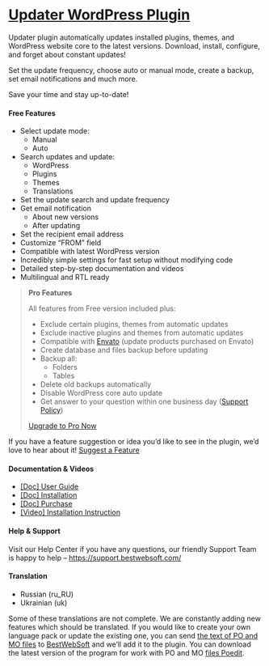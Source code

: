 <a href="https://bestwebsoft.com/products/wordpress/plugins/updater/" target=_blank>Updater WordPress Plugin</a>
========================

<p>Updater plugin automatically updates installed plugins, themes, and WordPress website core to the latest versions. Download, install, configure, and forget about constant updates!</p>
<p>Set the update frequency, choose auto or manual mode, create a backup, set email notifications and much more.</p>
<p>Save your time and stay up-to-date!</p>
<p><span class="embed-youtube" style="text-align:center; display: block;"></span></p>
<h4>Free Features</h4>
<ul>
<li>Select update mode:
<ul>
<li>Manual</li>
<li>Auto</li>
</ul>
</li>
<li>Search updates and update:
<ul>
<li>WordPress</li>
<li>Plugins</li>
<li>Themes</li>
<li>Translations</li>
</ul>
</li>
<li>Set the update search and update frequency</li>
<li>Get email notification
<ul>
<li>About new versions</li>
<li>After updating</li>
</ul>
</li>
<li>Set the recipient email address</li>
<li>Customize &#8220;FROM&#8221; field</li>
<li>Compatible with latest WordPress version</li>
<li>Incredibly simple settings for fast setup without modifying code</li>
<li>Detailed step-by-step documentation and videos</li>
<li>Multilingual and RTL ready</li>
</ul>
<blockquote>
<p><strong>Pro Features</strong></p>
<p>All features from Free version included plus:</p>
<ul>
<li>Exclude certain plugins, themes from automatic updates</li>
<li>Exclude inactive plugins and themes from automatic updates</li>
<li>Compatible with <a href="https://envato.com/" rel="nofollow ugc">Envato</a> (update products purchased on Envato)</li>
<li>Create database and files backup before updating</li>
<li>Backup all:
<ul>
<li>Folders</li>
<li>Tables</li>
</ul>
</li>
<li>Delete old backups automatically</li>
<li>Disable WordPress core auto update</li>
<li>Get answer to your question within one business day (<a href="https://bestwebsoft.com/support-policy/" rel="nofollow ugc">Support Policy</a>)</li>
</ul>
<p><a href="https://bestwebsoft.com/products/wordpress/plugins/updater/?k=49e226d45dc4d3465a079fa62317eab2" rel="nofollow ugc">Upgrade to Pro Now</a></p>
</blockquote>
<p>If you have a feature suggestion or idea you&#8217;d like to see in the plugin, we&#8217;d love to hear about it! <a href="https://support.bestwebsoft.com/hc/en-us/requests/new" rel="nofollow ugc">Suggest a Feature</a></p>
<h4>Documentation &amp; Videos</h4>
<ul>
<li><a href="https://docs.google.com/document/d/1UHXGDpOJ2dZrJpPGHmH_i4U3ph50M1L2WuKC583RmTY/" rel="nofollow ugc">[Doc] User Guide</a></li>
<li><a href="https://docs.google.com/document/d/1-hvn6WRvWnOqj5v5pLUk7Awyu87lq5B_dO-Tv-MC9JQ/" rel="nofollow ugc">[Doc] Installation</a></li>
<li><a href="https://docs.google.com/document/d/1EUdBVvnm7IHZ6y0DNyldZypUQKpB8UVPToSc_LdOYQI/" rel="nofollow ugc">[Doc] Purchase</a></li>
<li><a href="https://www.youtube.com/watch?v=CmHctvGHWMs" rel="nofollow ugc">[Video] Installation Instruction</a></li>
</ul>
<h4>Help &amp; Support</h4>
<p>Visit our Help Center if you have any questions, our friendly Support Team is happy to help &#8211; <a href="https://support.bestwebsoft.com/" rel="nofollow ugc">https://support.bestwebsoft.com/</a></p>
<h4>Translation</h4>
<ul>
<li>Russian (ru_RU)</li>
<li>Ukrainian (uk)</li>
</ul>
<p>Some of these translations are not complete. We are constantly adding new features which should be translated. If you would like to create your own language pack or update the existing one, you can send <a href="https://codex.wordpress.org/Translating_WordPress" rel="nofollow ugc">the text of PO and MO files</a> to <a href="https://support.bestwebsoft.com/hc/en-us/requests/new" rel="nofollow ugc">BestWebSoft</a> and we&#8217;ll add it to the plugin. You can download the latest version of the program for work with PO and MO <a href="http://www.poedit.net/download.php" rel="nofollow ugc">files Poedit</a>.</p>
